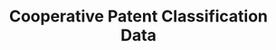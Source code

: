 ---
bigquery: https://console.cloud.google.com/bigquery?p=patents-public-data&d=cpc&page=dataset
citation: '“Cooperative Patent Classification” by the EPO and USPTO, for public use. '
contributors: EPO, USPTO
cost: None
description: Cooperative Patent Classification Data contains the scheme and definitions
  of the Cooperative Patent Classification system for classifying patent documents.
  The CPC is the result of a partnership between the EPO and the USPTO in their joint
  effort to develop a common, internationally compatible classification system for
  technical documents, in particular patent publications, which will be used by both
  offices in the patent granting process
documentation: https://www.cooperativepatentclassification.org/cpcSchemeAndDefinitions
last_edit: 04/11/2022, 09:02:01
location: https://www.cooperativepatentclassification.org/index
maintained_by: USPTO, EPO
schema_fields:
- ipcConcordant
- symbol
- breakdown_code
- notAllocatable
- additional_only
- level
- dateRevised
- child_groups
- glossary
- ipc_concordant
- informative_references
- status
- limiting_references
- children
- limitingReferences
- childGroups
- applicationReferences
- synonyms
- titlePart
- sizeCache
- residual_references
- date_revised
- title_full
- informativeReferences
- titleFull
- not_allocatable
- breakdownCode
- application_references
- parents
- definition
- title_part
- residualReferences
shortname: cooperative_patent_classification
tags:
- patents
- science
title: Cooperative Patent Classification Data
uuid: 984374a7-16e9-4b35-9445-458daceb01bf
---
